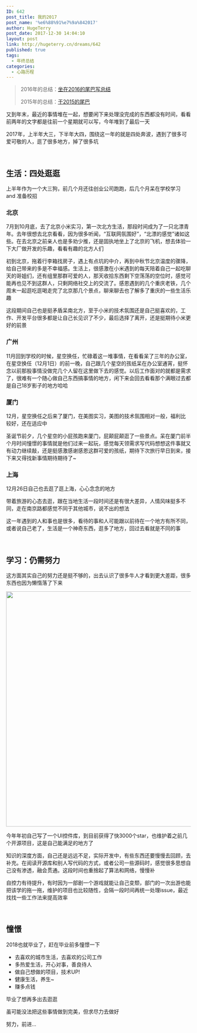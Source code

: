 ```yaml
---
ID: 642
post_title: 我的2017
post_name: '%e6%88%91%e7%9a%842017'
author: HugeTerry
post_date: 2017-12-30 14:04:10
layout: post
link: http://hugeterry.cn/dreams/642
published: true
tags:
  - 年终总结
categories:
  - 心路历程
---
```

<blockquote>2016年的总结：<a href="http://hugeterry.cn/dreams/465">坐在2016的尾巴写总结</a>

2015年的总结：<a href="http://hugeterry.cn/dreams/254">于2015的尾巴</a></blockquote>
又到年末，最近的事情堆在一起，想要闲下来处理没完成的东西都没有时间，看看前两年的文字都是往前一个星期就可以写，今年堆到了最后一天

2017年，上半年大三，下半年大四，围绕这一年的就是四处奔波，遇到了很多可爱可敬的人，逛了很多地方，掉了很多坑

&nbsp;
<h2>生活：四处逛逛</h2>
上半年作为一个大三狗，前几个月还往创业公司跑跑，后几个月呆在学校学习 and 准备校招
<h3>北京</h3>
7月到10月底，去了北京小米实习，第一次北方生活，那段时间成为了一只北漂青年。去年很想去北京看看，因为很多听闻，“互联网氛围好”，“北漂的感觉”诸如这些。在去北京之前亲人也是多劝少推，还是固执地坐上了北京的飞机，想去体验一下大厂做开发的乐趣，看看有趣的北方人们

初到北京，拖着行李箱找房子，遇上有点坑的中介，再到中秋节北京温度的骤降，给自己带来的多是不幸福感。生活上，很感激在小米遇到的每天陪着自己一起吃聊天的哥姐们，还有组里那群可爱的人，那天收拾东西剩下空荡荡的空位时，感觉可能再也见不到这群人，只剩网络社交上的交流了。感恩遇到的几个重庆老铁，几个周末一起逛吃逛喝走完了北京那几个景点，聊来聊去也了解多了重庆的一些生活乐趣

这段期间自己也是挺矛盾呆南北方，至于小米的技术氛围还是自己挺喜欢的，工作、开发平台很多都是让自己长见识了不少，最后选择了离开，还是挺期待小米更好的前景
<h3>广州</h3>
11月回到学校的时候，星空换任，忙碌着这一堆事情，在看看呆了三年的办公室，在星空换任（12月1日）的前一晚，自己跟几个星空的孩纸呆在办公室通宵，挺怀念以前那股事情没做完几个人留在这里做下去的感觉。以后工作面对的就都是需求了，很难有一个随心做自己东西搞事情的地方，闲下来会回去看看那个满眼过去都是自己18岁影子的地方哈哈
<h3>厦门</h3>
12月，星空换任之后来了厦门，在美图实习，美图的技术氛围相对一般，福利比较好，还在适应中

圣诞节前夕，几个星空的小屁孩跑来厦门，屁颠屁颠逛了一些景点。呆在厦门前半个月时间憧憬的事情就是他们过来一起玩，感觉每天领需求写代码想想这件事就又有动力继续敲，还是挺感激感谢感恩这群可爱的孩纸，期待下次旅行早日到来，接下来又得找新事情期待期待了~
<h3>上海</h3>
12月26日自己也去逛了逛上海，心心念念的地方

带着旅游的心态去逛，跟在当地生活一段时间还是有很大差异，人情风味挺多不同，走在南京路都感觉不同于其他城市，说不出的想法

这一年遇到的人和事也是很多，看待的事和人可能跟以前待在一个地方有所不同，或者说自己老了，生活是一个神奇东西，逛多了地方，回过去看就是不同的事

&nbsp;
<h2>学习：仍需努力</h2>
这方面其实自己的努力还是挺不够的，出去认识了很多牛人才看到更大差距，很多东西也因为懒惰落了下来

<a href="http://www.hugeterry.cn/wp-content/uploads/2017/12/屏幕快照-2017-12-30-下午1.23.35.png"><img class="alignnone size-full wp-image-643" src="http://www.hugeterry.cn/wp-content/uploads/2017/12/屏幕快照-2017-12-30-下午1.23.35.png" alt="" width="1307" height="639" /></a>

今年年初自己写了一个UI控件库，到目前获得了快3000个star，也维护着之前几个开源项目，这是自己能满足的地方了

知识的深度方面，自己还是远远不足，实际开发中，有些东西还要慢慢去回顾，去补充。在阅读开源库和别人写代码的方式，或者公司一些源码时，感觉很多思想自己没有渗透，融会贯通。这段时间也重捨起了算法和网络，慢慢补

自控力有待提升，有时因为一部剧一个游戏就能让自己变颓，部门的一次出游也能把该学的拖一拖，维护的项目也比较随性，会隔一段时间再统一处理issue，最近找找一些工作法来提高效率

&nbsp;
<h2>憧憬</h2>
2018也就毕业了，赶在毕业前多憧憬一下
<ul>
 	<li>去喜欢的城市生活，去喜欢的公司工作</li>
 	<li>多热爱生活，开心对事，善良待人</li>
 	<li>做自己想做的项目，技术UP!</li>
 	<li>健康生活，养生~</li>
 	<li>赚多点钱</li>
</ul>
毕业了想再多出去逛逛

虽可能没法把这些事情做到完美，但求尽力去做好

努力，前进...

&nbsp;